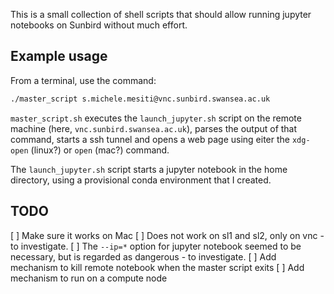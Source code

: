 This is a small collection of shell scripts that should allow running
jupyter notebooks on Sunbird without much effort.

## Example usage
From a terminal, use the command:
```bash
./master_script s.michele.mesiti@vnc.sunbird.swansea.ac.uk
```
`master_script.sh` executes the `launch_jupyter.sh` script on the remote 
machine (here, `vnc.sunbird.swansea.ac.uk`), parses the output of that command,
starts a ssh tunnel and opens a web page using eiter the `xdg-open` (linux?) or
`open` (mac?) command.

The `launch_jupyter.sh` script starts a jupyter notebook in the home 
directory, using a provisional conda environment that I created.

## TODO 
[ ] Make sure it works on Mac
[ ] Does not work on sl1 and sl2, only on vnc - to investigate.
[ ] The `--ip=*` option for jupyter notebook seemed to be necessary, but is 
    regarded as dangerous - to investigate.
[ ] Add mechanism to kill remote notebook when the master script exits
[ ] Add mechanism to run on a compute node


